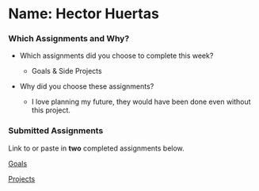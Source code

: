 # Name: Hector Huertas

### Which Assignments and Why?
- Which assignments did you choose to complete this week?
  * Goals & Side Projects


- Why did you choose these assignments?
  * I love planning my future, they would have been done even without this project.

### Submitted Assignments

Link to or paste in **two** completed assignments below.

[Goals](https://gist.github.com/hectorhuertas/cd8e7c25e914341f018d8f620d591055)

[Projects](https://gist.github.com/hectorhuertas/ec2944673e60b4725e6f7cf616af91f4)
